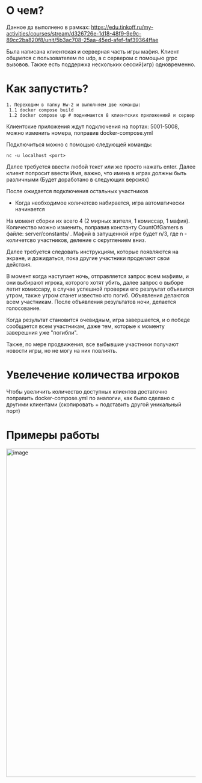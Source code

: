 # О чем?

Данное дз выполнено в рамках: https://edu.tinkoff.ru/my-activities/courses/stream/d326726e-1d18-48f9-9e9c-89cc2ba820f8/unit/5b3ac708-25aa-45ed-afef-faf39364ffae

Была написана клиентская и серверная часть игры мафия. Клиент общается с пользователем по udp, а с сервером с помощью grpc вызовов. Также есть поддержка
нескольких сессий(игр) одновременно.

# Как запустить?
 ```
 1. Переходим в папку Hw-2 и выполняем две команды:
  1.1 docker compose build
  1.2 docker compose up # поднимаются 8 клиентских приложениий и сервер
 ```
 Клиентские приложения ждут подключения на портах: 5001-5008, можно изменить номера, поправив docker-compose.yml
 
 Подключиться можно с помощью следующей команды:
 ```
 nc -u localhost <port>
 ```
 Далее требуется ввести любой текст или же просто нажать enter. Далее клиент попросит ввести Имя, важно, что имена в играх должны быть различными 
 (Будет доработано в следующих версиях)
 
 После ожидается подключения остальных участников
 * Когда необходимое количетсво набирается, игра автоматически начинается
 
 На момент сборки их всего 4 (2 мирных жителя, 1 комиссар, 1 мафия).  Количество можно изменить,
 поправив константу CountOfGamers в файле: server/constants/ . Мафий в запущенной игре будет n/3, где n - количетсво участников, деление с округлением вниз.
 
 Далее требуется следовать инструкциям, которые появляются на экране, и дожидаться, пока другие участники проделают свои действия. 
 
 В момент когда наступает ночь, отправляется запрос всем мафиям, и они выбирают игрока, которого хотят убить, далее запрос о выборе летит комиссару, в случае успешной проверки
 его резлуьтат объявится утром, также утром станет известно кто погиб. Объявления делаются всем участникам. После объявления результатов ночи, делается голосование.
 
 Когда результат становится очевидным, игра завершается, и о победе сообщается всем участникам, даже тем, которые к моменту заверешния уже "погибли".
 
 Также, по мере продвижения, все выбывшие  участники получают новости игры, но не могу на них повлиять.
 
 # Увелечение количества игроков
 
 Чтобы увеличить количество доступных клиентов достаточно поправить docker-compose.yml по аналогии, как было сделано с другими клиентами (скопировать + подставить другой уникальный порт)
 
 
 # Примеры работы
 <img width="873" alt="image" src="https://github.com/Shuba-Buba/Soa/assets/76994301/0c934703-f491-4fe9-a3cb-63d2be4651b9">
